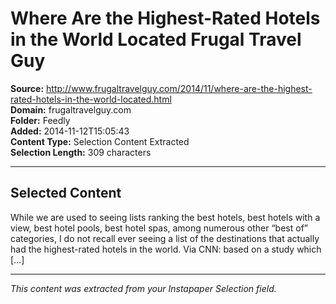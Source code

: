 # Where Are the Highest-Rated Hotels in the World Located Frugal Travel Guy

**Source:** http://www.frugaltravelguy.com/2014/11/where-are-the-highest-rated-hotels-in-the-world-located.html  
**Domain:** frugaltravelguy.com  
**Folder:** Feedly  
**Added:** 2014-11-12T15:05:43  
**Content Type:** Selection Content Extracted  
**Selection Length:** 309 characters  


---

## Selected Content

While we are used to seeing lists ranking the best hotels, best hotels with a view, best hotel pools, best hotel spas, among numerous other “best of” categories, I do not recall ever seeing a list of the destinations that actually had the highest-rated hotels in the world. Via CNN: based on a study which […]

---

*This content was extracted from your Instapaper Selection field.*